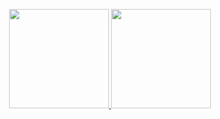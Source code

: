 <div align="center">
  <a href="https://github.com/alvaroflp">
  <img height="180em" src="https://github-readme-stats.vercel.app/api?username=alvaroflp&show_icons=true&theme=merko&include_all_commits=true&count_private=true"/>
  <img height="180em" src="https://github-readme-stats.vercel.app/api/top-langs/?username=alvaroflp&layout=compact&langs_count=7&theme=merko"/>
</div>
  
  ##
